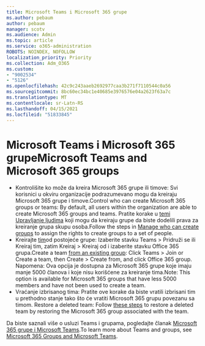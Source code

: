 ```yaml
---
title: Microsoft Teams i Microsoft 365 grupe
ms.author: pebaum
author: pebaum
manager: scotv
ms.audience: Admin
ms.topic: article
ms.service: o365-administration
ROBOTS: NOINDEX, NOFOLLOW
localization_priority: Priority
ms.collection: Adm_O365
ms.custom:
- "9002534"
- "5126"
ms.openlocfilehash: 42c9c243aaeb2692977caa3b271f7110544c0a56
ms.sourcegitcommit: 8bc60ec34bc1e40685e3976576e04a2623f63a7c
ms.translationtype: MT
ms.contentlocale: sr-Latn-RS
ms.lasthandoff: 04/15/2021
ms.locfileid: "51833845"
---
```

# <a name="microsoft-teams-and-microsoft-365-groups"></a><span data-ttu-id="c0caf-102">Microsoft Teams i Microsoft 365 grupe</span><span class="sxs-lookup"><span data-stu-id="c0caf-102">Microsoft Teams and Microsoft 365 groups</span></span>

- <span data-ttu-id="c0caf-103">Kontrolišite ko može da kreira Microsoft 365 grupe ili timove: Svi korisnici u okviru organizacije podrazumevano mogu da kreiraju Microsoft 365 grupe i timove.</span><span class="sxs-lookup"><span data-stu-id="c0caf-103">Control who can create Microsoft 365 groups or teams: By default, all users within the organization are able to create Microsoft 365 groups and teams.</span></span> <span data-ttu-id="c0caf-104">Pratite korake u [temi Upravljanje ljudima](https://support.office.com/article/4c46c8cb-17d0-44b5-9776-005fced8e618) koji mogu da kreiraju grupe da biste dodelili prava za kreiranje grupa skupu osoba.</span><span class="sxs-lookup"><span data-stu-id="c0caf-104">Follow the steps in [Manage who can create groups](https://support.office.com/article/4c46c8cb-17d0-44b5-9776-005fced8e618) to assign the rights to create groups to a set of people.</span></span>
- <span data-ttu-id="c0caf-105">Kreirajte  [tim](https://support.microsoft.com/office/24ec428e-40d7-4a1a-ab87-29be7d145865)od postojeće grupe: Izaberite stavku Teams > Pridruži se ili Kreiraj tim, zatim Kreiraj > Kreiraj od i izaberite stavku Office 365 grupa.</span><span class="sxs-lookup"><span data-stu-id="c0caf-105">Create a team  [from an existing group](https://support.microsoft.com/office/24ec428e-40d7-4a1a-ab87-29be7d145865): Click Teams > Join or Create a team, then Create > Create from, and click Office 365 group.</span></span> <span data-ttu-id="c0caf-106">Napomena: Ova opcija je dostupna za Microsoft 365 grupe koje imaju manje 5000 članova i koje nisu korišćene za kreiranje tima.</span><span class="sxs-lookup"><span data-stu-id="c0caf-106">Note: This option is available for Microsoft 365 groups that have less 5000 members and have not been used to create a team.</span></span>
- <span data-ttu-id="c0caf-107">Vraćanje izbrisanog tima: Pratite ove korake da biste vratili izbrisani tim u prethodno stanje tako što će vratiti Microsoft 365 grupu povezanu sa timom. [](https://docs.microsoft.com/microsoftteams/archive-or-delete-a-team#restore-a-deleted-team)</span><span class="sxs-lookup"><span data-stu-id="c0caf-107">Restore a deleted team: Follow [these steps](https://docs.microsoft.com/microsoftteams/archive-or-delete-a-team#restore-a-deleted-team) to restore a deleted team by restoring the Microsoft 365 group associated with the team.</span></span>

<span data-ttu-id="c0caf-108">Da biste saznali više o usluzi Teams i grupama, pogledajte članak [Microsoft 365 grupe i Microsoft Teams](https://docs.microsoft.com/microsoftteams/office-365-groups).</span><span class="sxs-lookup"><span data-stu-id="c0caf-108">To learn more about Teams and groups, see [Microsoft 365 Groups and Microsoft Teams](https://docs.microsoft.com/microsoftteams/office-365-groups).</span></span>
